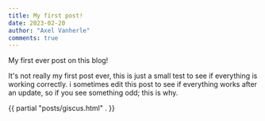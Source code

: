 ```yaml
---
title: My first post!
date: 2023-02-20
author: "Axel Vanherle"
comments: true
---
```


My first ever post on this blog!

It's not really my first post ever, this is just a small test to see if everything is working correctly. i sometimes edit this post to see if everything works after an update, so if you see something odd; this is why.

{{ partial "posts/giscus.html" . }}

